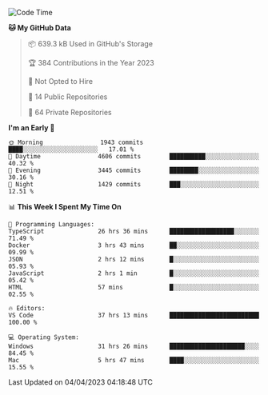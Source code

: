 <!--START_SECTION:waka-->
![Code Time](http://img.shields.io/badge/Code%20Time-3%2C885%20hrs%2022%20mins-blue)

**🐱 My GitHub Data** 

> 📦 639.3 kB Used in GitHub's Storage 
 > 
> 🏆 384 Contributions in the Year 2023
 > 
> 🚫 Not Opted to Hire
 > 
> 📜 14 Public Repositories 
 > 
> 🔑 64 Private Repositories 
 > 
**I'm an Early 🐤** 

```text
🌞 Morning                1943 commits        ████░░░░░░░░░░░░░░░░░░░░░   17.01 % 
🌆 Daytime                4606 commits        ██████████░░░░░░░░░░░░░░░   40.32 % 
🌃 Evening                3445 commits        ████████░░░░░░░░░░░░░░░░░   30.16 % 
🌙 Night                  1429 commits        ███░░░░░░░░░░░░░░░░░░░░░░   12.51 % 
```


📊 **This Week I Spent My Time On** 

```text
💬 Programming Languages: 
TypeScript               26 hrs 36 mins      ██████████████████░░░░░░░   71.49 % 
Docker                   3 hrs 43 mins       ██░░░░░░░░░░░░░░░░░░░░░░░   09.99 % 
JSON                     2 hrs 12 mins       █░░░░░░░░░░░░░░░░░░░░░░░░   05.93 % 
JavaScript               2 hrs 1 min         █░░░░░░░░░░░░░░░░░░░░░░░░   05.42 % 
HTML                     57 mins             █░░░░░░░░░░░░░░░░░░░░░░░░   02.55 % 

🔥 Editors: 
VS Code                  37 hrs 13 mins      █████████████████████████   100.00 % 

💻 Operating System: 
Windows                  31 hrs 26 mins      █████████████████████░░░░   84.45 % 
Mac                      5 hrs 47 mins       ████░░░░░░░░░░░░░░░░░░░░░   15.55 % 
```


 Last Updated on 04/04/2023 04:18:48 UTC
<!--END_SECTION:waka-->

